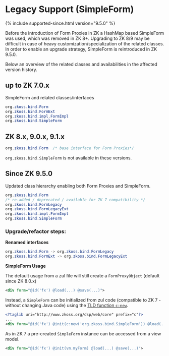 # Legacy Support (SimpleForm)

{% include supported-since.html version="9.5.0" %}

Before the introduction of Form Proxies in ZK a HashMap based SimpleForm was used, 
which was removed in ZK 8+. Upgrading to ZK 8/9 may be difficult in case of heavy 
customization/specialization of the related classes. In order to enable an upgrade
strategy, SimpleForm is reintroduced in ZK 9.5.0.

Below an overview of the related classes and availabilities in the affected version 
history.

## up to ZK 7.0.x

SimpleForm and related classes/interfaces

```java
org.zkoss.bind.Form
org.zkoss.bind.FormExt
org.zkoss.bind.impl.FormImpl
org.zkoss.bind.SimpleForm
```
## ZK 8.x, 9.0.x, 9.1.x

```java
org.zkoss.bind.Form  /* base interface for Form Proxies*/
```

`org.zkoss.bind.SimpleForm` is not available in these versions.

## Since ZK 9.5.0

Updated class hierarchy enabling both Form Proxies and SimpleForm.

```java
org.zkoss.bind.Form
/* re-added / deprecated / available for ZK 7 compatibility */
org.zkoss.bind.FormLegacy
org.zkoss.bind.FormLegacyExt
org.zkoss.bind.impl.FormImpl
org.zkoss.bind.SimpleForm
```

### Upgrade/refactor steps:

**Renamed interfaces**

```java
org.zkoss.bind.Form -> org.zkoss.bind.FormLegacy
org.zkoss.bind.FormExt -> org.zkoss.bind.FormLegacyExt
```

**SimpleForm Usage**

The default usage from a zul file will still create a `FormProxyObject` (default since ZK 8.0.x)

```xml
<div form="@id('fx') @load(...) @save(...)">
```

Instead, a `SimpleForm` can be initialized from zul code (compatible to ZK 7 - without changing Java code) using the 
[TLD function `c:new`](/zuml_ref/new).

```xml
<?taglib uri="http://www.zkoss.org/dsp/web/core" prefix="c"?>
...
<div form="@id('fx') @init(c:new('org.zkoss.bind.SimpleForm')) @load(...) @save(...)">
```

As in ZK 7 a pre-created `SimpleForm` instance can be accessed from a view model.

```xml
<div form="@id('fx') @init(vm.myForm) @load(...) @save(...)">
```
